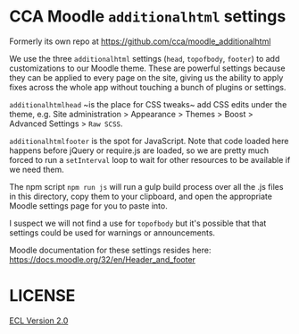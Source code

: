 # CCA Moodle `additionalhtml` settings

Formerly its own repo at https://github.com/cca/moodle_additionalhtml

We use the three `additionalhtml` settings (`head`, `topofbody`, `footer`) to add customizations to our Moodle theme. These are powerful settings because they can be applied to every page on the site, giving us the ability to apply fixes across the whole app without touching a bunch of plugins or settings.

`additionalhtmlhead` ~is the place for CSS tweaks~ add CSS edits under the theme, e.g.  Site administration > Appearance > Themes > Boost > Advanced Settings > `Raw SCSS`.

`additionalhtmlfooter` is the spot for JavaScript. Note that code loaded here happens before jQuery or require.js are loaded, so we are pretty much forced to run a `setInterval` loop to wait for other resources to be available if we need them.

The npm script `npm run js` will run a gulp build process over all the .js files in this directory, copy them to your clipboard, and open the appropriate Moodle settings page for you to paste into.

I suspect we will not find a use for `topofbody` but it's possible that that settings could be used for warnings or announcements.

Moodle documentation for these settings resides here: https://docs.moodle.org/32/en/Header_and_footer

# LICENSE

[ECL Version 2.0](https://opensource.org/licenses/ECL-2.0)
